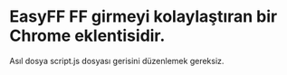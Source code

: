 # EasyFF FF girmeyi kolaylaştıran bir Chrome eklentisidir.
Asıl dosya script.js dosyası gerisini düzenlemek gereksiz.
